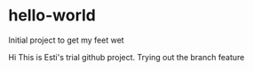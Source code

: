 # hello-world
Initial project to get my feet wet

Hi
This is Esti's trial github project. Trying out the branch feature
